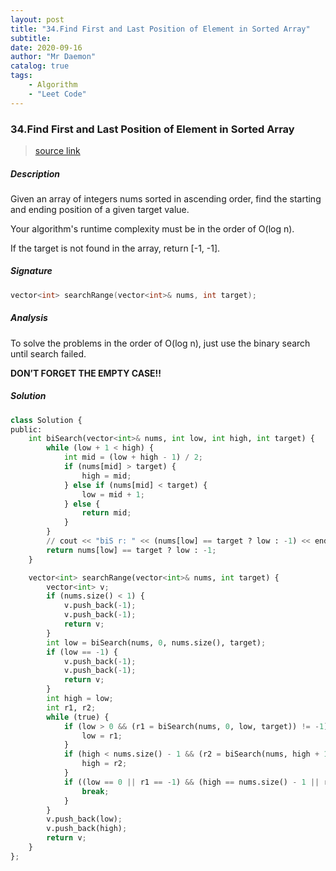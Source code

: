 ```yaml
---
layout: post
title: "34.Find First and Last Position of Element in Sorted Array"    
subtitle:   
date: 2020-09-16
author: "Mr Daemon"
catalog: true
tags:
    - Algorithm
    - "Leet Code"
---
```


### 34.Find First and Last Position of Element in Sorted Array

> [source link](https://leetcode.com/problems/find-first-and-last-position-of-element-in-sorted-array/description/)

##### Description

Given an array of integers nums sorted in ascending order, find the starting and ending position of a given target value.

Your algorithm's runtime complexity must be in the order of O(log n).

 If the target is not found in the array, return [-1, -1].

##### Signature

```c++
vector<int> searchRange(vector<int>& nums, int target);
```

##### Analysis

To solve the problems in the order of O(log n), just use the binary search until search failed.

**DON’T FORGET THE EMPTY CASE!!**

##### Solution

```python
class Solution {
public:
    int biSearch(vector<int>& nums, int low, int high, int target) {
        while (low + 1 < high) {
            int mid = (low + high - 1) / 2;
            if (nums[mid] > target) {
                high = mid;
            } else if (nums[mid] < target) {
                low = mid + 1;
            } else {
                return mid;
            }
        }
        // cout << "biS r: " << (nums[low] == target ? low : -1) << endl;
        return nums[low] == target ? low : -1;
    }

    vector<int> searchRange(vector<int>& nums, int target) {
        vector<int> v;
        if (nums.size() < 1) {
            v.push_back(-1);
            v.push_back(-1);
            return v;
        }
        int low = biSearch(nums, 0, nums.size(), target);
        if (low == -1) {
            v.push_back(-1);
            v.push_back(-1);
            return v;
        }
        int high = low;
        int r1, r2;
        while (true) {
            if (low > 0 && (r1 = biSearch(nums, 0, low, target)) != -1) {
                low = r1;
            }
            if (high < nums.size() - 1 && (r2 = biSearch(nums, high + 1, nums.size(), target)) != -1) {
                high = r2;
            }
            if ((low == 0 || r1 == -1) && (high == nums.size() - 1 || r2 == -1)) {
                break;
            }
        }
        v.push_back(low);
        v.push_back(high);
        return v;
    }
};
```
